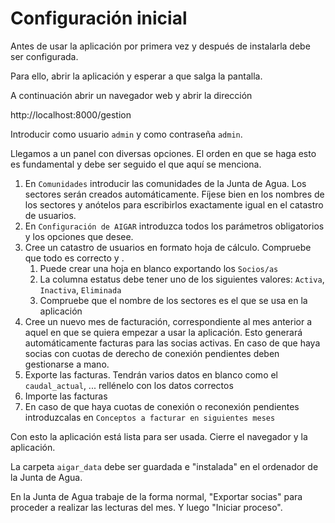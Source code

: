 # Configuración inicial

Antes de usar la aplicación por primera vez y después de instalarla debe ser configurada.

Para ello, abrir la aplicación y esperar a que salga la pantalla.

A continuación abrir un navegador web y abrir la dirección

http://localhost:8000/gestion

Introducir como usuario `admin` y como contraseña `admin`.

Llegamos a un panel con diversas opciones. El orden en que se haga esto es fundamental y debe ser seguido el que aquí se menciona.

1. En `Comunidades` introducir las comunidades de la Junta de Agua. Los sectores serán creados automáticamente. Fíjese bien en los nombres de los sectores y anótelos para escribirlos exactamente igual en el catastro de usuarios.
2. En `Configuración de AIGAR` introduzca todos los parámetros obligatorios y los opciones que desee.
3. Cree un catastro de usuarios en formato hoja de cálculo. Compruebe que todo es correcto y .
    1. Puede crear una hoja en blanco exportando los `Socios/as`
    1. La columna estatus debe tener uno de los siguientes valores: `Activa`, `Inactiva`, `Eliminada`
    1. Compruebe que el nombre de los sectores es el que se usa en la aplicación
4. Cree un nuevo mes de facturación, correspondiente al mes anterior a aquel en que se quiera empezar a usar la aplicación. Esto generará automáticamente facturas para las socias activas. En caso de que haya socias con cuotas de derecho de conexión pendientes deben gestionarse a mano.
5. Exporte las facturas. Tendrán varios datos en blanco como el `caudal_actual`, ... rellénelo con los datos correctos
6. Importe las facturas
7. En caso de que haya cuotas de conexión o reconexión pendientes introduzcalas en `Conceptos a facturar en siguientes meses`

Con esto la aplicación está lista para ser usada. Cierre el navegador y la aplicación.

La carpeta `aigar_data` debe ser guardada e "instalada" en el ordenador de la Junta de Agua.

En la Junta de Agua trabaje de la forma normal, "Exportar socias" para proceder a realizar las lecturas del mes. Y luego "Iniciar proceso".
